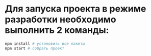# Для запуска проекта в режиме разработки необходимо выполнить 2 команды:

```bash
npm install # установить все пакеты
npm start # собрать проект
```
